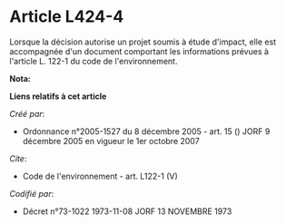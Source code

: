 # Article L424-4

Lorsque la décision autorise un projet soumis à étude d'impact, elle est accompagnée d'un document comportant les
informations prévues à l'article L. 122-1 du code de l'environnement.

**Nota:**



**Liens relatifs à cet article**

_Créé par_:

  - Ordonnance n°2005-1527 du 8 décembre 2005 - art. 15 () JORF 9 décembre 2005 en vigueur le 1er octobre 2007

_Cite_:

  - Code de l'environnement - art. L122-1 (V)

_Codifié par_:

  - Décret n°73-1022 1973-11-08 JORF 13 NOVEMBRE 1973
